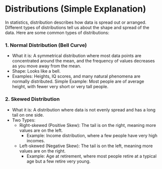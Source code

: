 # Distributions (Simple Explanation)

In statistics, distribution describes how data is spread out or arranged. Different types of distributions tell us about the shape and spread of the data. Here are some common types of distributions:

### 1. Normal Distribution (Bell Curve)
  - What it is: A symmetrical distribution where most data points are concentrated around the mean, and the frequency of values decreases as you move away from the mean.
  - Shape: Looks like a bell.
  - Examples: Heights, IQ scores, and many natural phenomena are normally distributed.
Simple Example: Most people are of average height, with fewer very short or very tall people.


### 2. Skewed Distribution
  - What it is: A distribution where data is not evenly spread and has a long tail on one side.
  - Two Types:
    - Right-skewed (Positive Skew): The tail is on the right, meaning more values are on the left.
      - Example: Income distribution, where a few people have very high incomes.
    - Left-skewed (Negative Skew): The tail is on the left, meaning more values are on the right.
      - Example: Age at retirement, where most people retire at a typical age but a few retire very young.

